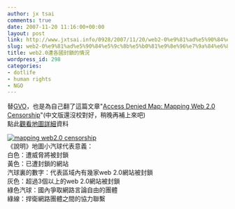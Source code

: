 ```yaml
---
author: jx tsai
comments: true
date: 2007-11-20 11:16:00+00:00
layout: post
link: http://www.jxtsai.info/0928/2007/11/20/web2-0%e9%81%ad%e5%90%84%e5%9c%8b%e5%b0%81%e9%8e%96%e7%9a%84%e6%83%85%e6%b3%81/
slug: web2-0%e9%81%ad%e5%90%84%e5%9c%8b%e5%b0%81%e9%8e%96%e7%9a%84%e6%83%85%e6%b3%81
title: web2.0遭各國封鎖的情況
wordpress_id: 298
categories:
- dotlife
- human rights
- NGO
---
```


替[GVO](http://www.globalvoicesonline.org/)，也是為自己翻了這篇文章"[Access Denied Map: Mapping Web 2.0 Censorship](http://www.globalvoicesonline.org/2007/11/12/access-denied-map-mapping-web-20-censorship/)"(中文版還沒校對好，稍晚再補上來吧)  
點此[觀看地圖詳細](http://advocacy.globalvoicesonline.org/maps/)資料  
  
[![mapping web2.0 censorship]()](http://advocacy.globalvoicesonline.org/maps/)  
《說明》地圖小汽球代表意義：  
白色：遭威脅將被封鎖  
黃色：已遭封鎖的網站  
汽球裏的數字：代表區域內有幾家web 2.0網站被封鎖  
灰色：超過3個以上的web 2.0網站被封鎖  
綠色汽球：國內爭取網路言論自由的團體  
綠線：捍衛網路團體之間的協力聯繫
